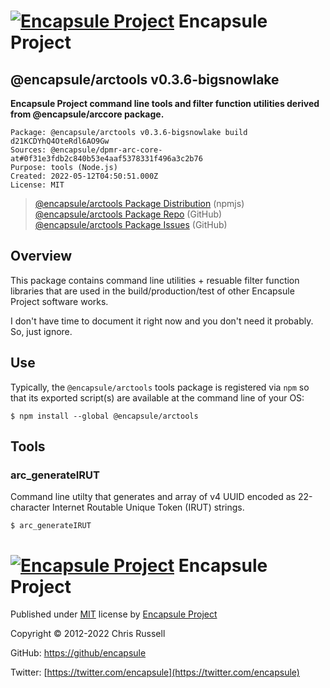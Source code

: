 # [![Encapsule Project](https://encapsule.io/images/blue-burst-encapsule.io-icon-72x72.png "Encapsule Project")](https://encapsule.io) Encapsule Project

## @encapsule/arctools v0.3.6-bigsnowlake

**Encapsule Project command line tools and filter function utilities derived from @encapsule/arccore package.**

```
Package: @encapsule/arctools v0.3.6-bigsnowlake build d21KCDYhQ4OteRdl6AO9Gw
Sources: @encapsule/dpmr-arc-core-at#0f31e3fdb2c840b53e4aaf5378331f496a3c2b76
Purpose: tools (Node.js)
Created: 2022-05-12T04:50:51.000Z
License: MIT
```

> [@encapsule/arctools Package Distribution](https://npmjs.com/package/@encapsule/arctools/v/0.3.6) (npmjs)<br/>
> [@encapsule/arctools Package Repo](https://github.com/encapsule/arctools) (GitHub)<br/>
> [@encapsule/arctools Package Issues](https://github.com/encapsule/arctools/issues) (GitHub)

## Overview

This package contains command line utilities + resuable filter function libraries that are used in the build/production/test of other Encapsule Project software works.

I don't have time to document it right now and you don't need it probably. So, just ignore.

## Use

Typically, the `@encapsule/arctools` tools package is registered via `npm` so that its exported script(s) are available at the command line of your OS:

```
$ npm install --global @encapsule/arctools
```

## Tools

### arc_generateIRUT

Command line utilty that generates and array of v4 UUID encoded as 22-character Internet Routable Unique Token (IRUT) strings.

```
$ arc_generateIRUT
```

# [![Encapsule Project](https://encapsule.io/images/blue-burst-encapsule.io-icon-72x72.png "Encapsule Project")](https://encapsule.io) Encapsule Project

Published under [MIT](./LICENSE) license by [Encapsule Project](https://encapsule.io)

Copyright &copy; 2012-2022 Chris Russell

GitHub: [https://github/encapsule](https://github.encapsule)

Twitter: [https://twitter.com/encapsule](https://twitter.com/encapsule)